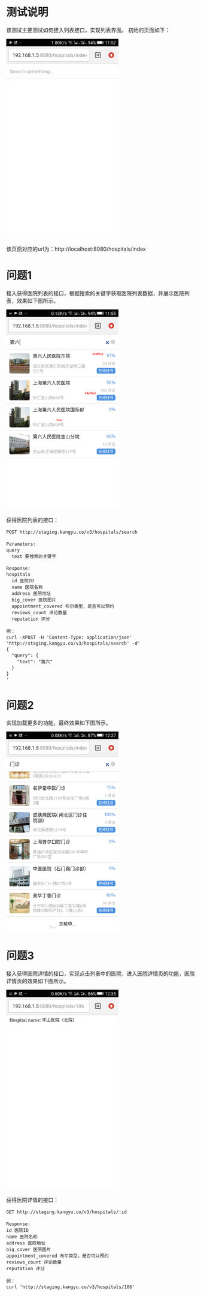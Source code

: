 # 测试说明
该测试主要测试如何接入列表接口，实现列表界面。
初始的页面如下：
<p>
  <img src="assets/hospitals_init.png" width="300" />
</p>
该页面对应的url为：http://localhost:8080/hospitals/index

# 问题1
接入获得医院列表的接口，根据搜索的关键字获取医院列表数据，并展示医院列表，效果如下图所示。
<p>
  <img src="assets/hospitals.png" width="300" />
</p>

获得医院列表的接口：
```
POST http://staging.kangyu.co/v3/hospitals/search

Parameters:
query
  text 要搜索的关键字

Response:
hospitals
  id 医院ID
  name 医院名称
  address 医院地址
  big_cover 医院图片
  appointment_covered 布尔类型，是否可以预约
  reviews_count 评论数量
  reputation 评分

例：
curl -XPOST -H 'Content-Type: application/json' 'http://staging.kangyu.co/v3/hospitals/search' -d'
{
  "query": {
    "text": "第六"
  }
}
'
```

# 问题2
实现加载更多的功能，最终效果如下图所示。
<p>
  <img src="assets/hospitals_with_load_more.png" width="300" />
</p>

# 问题3
接入获得医院详情的接口，实现点击列表中的医院，进入医院详情页的功能，医院详情页的效果如下图所示。
<p>
  <img src="assets/hospital_detail.png" width="300" />
</p>

获得医院详情的接口：
```
GET http://staging.kangyu.co/v3/hospitals/:id

Response:
id 医院ID
name 医院名称
address 医院地址
big_cover 医院图片
appointment_covered 布尔类型，是否可以预约
reviews_count 评论数量
reputation 评分

例：
curl 'http://staging.kangyu.co/v3/hospitals/106'
```
